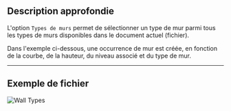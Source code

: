 ## Description approfondie
L'option `Types de murs` permet de sélectionner un type de mur parmi tous les types de murs disponibles dans le document actuel (fichier).

Dans l'exemple ci-dessous, une occurrence de mur est créée, en fonction de la courbe, de la hauteur, du niveau associé et du type de mur.
___
## Exemple de fichier

![Wall Types](./DSRevitNodesUI.WallTypes_img.jpg)
